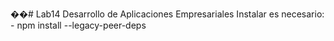 ��#   L a b 1 4  Desarrollo de Aplicaciones Empresariales
 
 Instalar es necesario:
      - npm install --legacy-peer-deps
